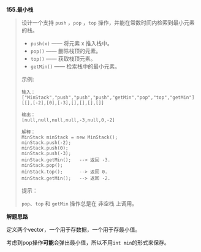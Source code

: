 **155.最小栈**

> 设计一个支持 `push` ，`pop` ，`top` 操作，并能在常数时间内检索到最小元素的栈。
>
> - `push(x)` —— 将元素 x 推入栈中。
> - `pop()` —— 删除栈顶的元素。
> - `top()` —— 获取栈顶元素。
> - `getMin()` —— 检索栈中的最小元素。 
>
>
> 示例:
>
> ```
> 输入：
> ["MinStack","push","push","push","getMin","pop","top","getMin"]
> [[],[-2],[0],[-3],[],[],[],[]]
> 
> 输出：
> [null,null,null,null,-3,null,0,-2]
> 
> 解释：
> MinStack minStack = new MinStack();
> minStack.push(-2);
> minStack.push(0);
> minStack.push(-3);
> minStack.getMin();   --> 返回 -3.
> minStack.pop();
> minStack.top();      --> 返回 0.
> minStack.getMin();   --> 返回 -2.
> ```
>
>  
>
> 提示：
>
> `pop`、`top` 和 `getMin` 操作总是在 非空栈 上调用。



**解题思路**

定义两个vector，一个用于存数据，一个用于存最小值。

考虑到pop操作**可能**会弹出最小值，所以不用`int min`的形式来保存。